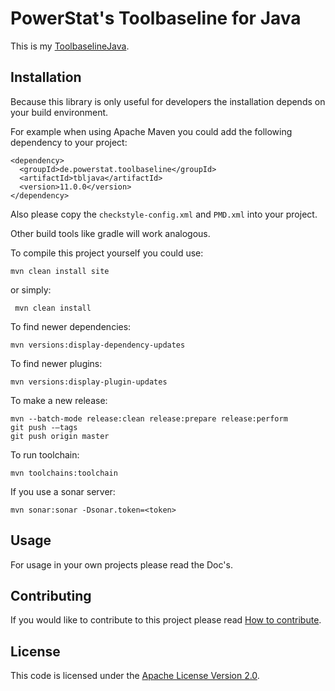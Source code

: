 # PowerStat's Toolbaseline for Java

This is my [ToolbaselineJava](https://www.powerstat.de/ToolbaselineJava.html).

## Installation

Because this library is only useful for developers the installation depends on your build environment.

For example when using Apache Maven you could add the following dependency to your project:

    <dependency>
      <groupId>de.powerstat.toolbaseline</groupId>
      <artifactId>tbljava</artifactId>
      <version>11.0.0</version>
    </dependency>

Also please copy the `checkstyle-config.xml` and `PMD.xml` into your project.


Other build tools like gradle will work analogous.

To compile this project yourself you could use:

    mvn clean install site
    
or simply:

     mvn clean install
     
To find newer dependencies:

    mvn versions:display-dependency-updates
    
To find newer plugins:

    mvn versions:display-plugin-updates
    
To make a new release:

    mvn --batch-mode release:clean release:prepare release:perform
    git push -–tags
    git push origin master
        
To run toolchain:

    mvn toolchains:toolchain
    
If you use a sonar server:

    mvn sonar:sonar -Dsonar.token=<token>


## Usage

For usage in your own projects please read the Doc's.

## Contributing

If you would like to contribute to this project please read [How to contribute](CONTRIBUTING.md).

## License

This code is licensed under the [Apache License Version 2.0](LICENSE.md).
